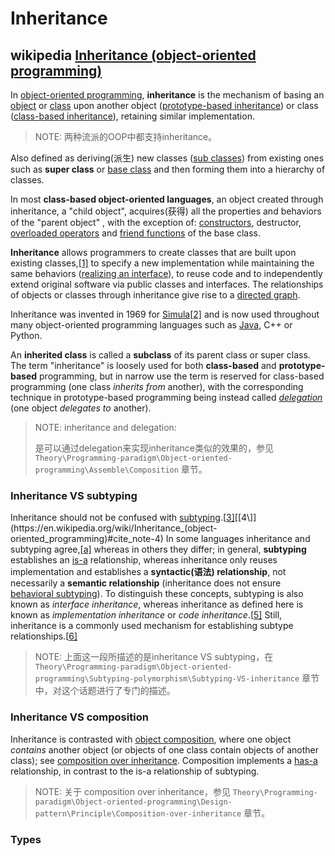 # Inheritance



## wikipedia [Inheritance (object-oriented programming)](https://en.wikipedia.org/wiki/Inheritance_(object-oriented_programming))

In [object-oriented programming](https://en.wikipedia.org/wiki/Object-oriented_programming), **inheritance** is the mechanism of basing an [object](https://en.wikipedia.org/wiki/Object_(computer_science)) or [class](https://en.wikipedia.org/wiki/Class_(computer_programming)) upon another object ([prototype-based inheritance](https://en.wikipedia.org/wiki/Prototype-based_programming)) or class ([class-based inheritance](https://en.wikipedia.org/wiki/Class-based_programming)), retaining similar implementation. 

> NOTE: 两种流派的OOP中都支持inheritance。

Also defined as deriving(派生) new classes ([sub classes](https://en.wikipedia.org/wiki/Inheritance_(object-oriented_programming)#Subclasses_and_superclasses)) from existing ones such as **super class** or [base class](https://en.wikipedia.org/wiki/Fragile_base_class) and then forming them into a hierarchy of classes. 

In most **class-based object-oriented languages**, an object created through inheritance, a "child object", acquires(获得) all the properties and behaviors of the "parent object" , with the exception of: [constructors](https://en.wikipedia.org/wiki/Constructor_(object-oriented_programming)), destructor, [overloaded operators](https://en.wikipedia.org/wiki/Operator_overloading) and [friend functions](https://en.wikipedia.org/wiki/Friend_function) of the base class. 

**Inheritance** allows programmers to create classes that are built upon existing classes,[[1\]](https://en.wikipedia.org/wiki/Inheritance_(object-oriented_programming)#cite_note-1) to specify a new implementation while maintaining the same behaviors ([realizing an interface](https://en.wikipedia.org/wiki/Class_diagram#Realization/Implementation)), to reuse code and to independently extend original software via public classes and interfaces. The relationships of objects or classes through inheritance give rise to a [directed graph](https://en.wikipedia.org/wiki/Directed_graph).

Inheritance was invented in 1969 for [Simula](https://en.wikipedia.org/wiki/Simula)[[2\]](https://en.wikipedia.org/wiki/Inheritance_(object-oriented_programming)#cite_note-2) and is now used throughout many object-oriented programming languages such as [Java](https://en.wikipedia.org/wiki/Java_(programming_language)), C++ or Python.

An **inherited class** is called a **subclass** of its parent class or super class. The term "inheritance" is loosely used for both **class-based** and **prototype-based** programming, but in narrow use the term is reserved for class-based programming (one class *inherits from* another), with the corresponding technique in prototype-based programming being instead called *[delegation](https://en.wikipedia.org/wiki/Delegation_(object-oriented_programming))* (one object *delegates to* another).

> NOTE: inheritance and delegation:
>
> 是可以通过delegation来实现inheritance类似的效果的，参见 `Theory\Programming-paradigm\Object-oriented-programming\Assemble\Composition` 章节。

### Inheritance VS subtyping

Inheritance should not be confused with [subtyping](https://en.wikipedia.org/wiki/Subtyping).[[3\]](https://en.wikipedia.org/wiki/Inheritance_(object-oriented_programming)#cite_note-3)[[4\]](https://en.wikipedia.org/wiki/Inheritance_(object-oriented_programming)#cite_note-4) In some languages inheritance and subtyping agree,[[a\]](https://en.wikipedia.org/wiki/Inheritance_(object-oriented_programming)#cite_note-5) whereas in others they differ; in general, **subtyping** establishes an [is-a](https://en.wikipedia.org/wiki/Is-a) relationship, whereas inheritance only reuses implementation and establishes a **syntactic(语法) relationship**, not necessarily a **semantic relationship** (inheritance does not ensure [behavioral subtyping](https://en.wikipedia.org/wiki/Behavioral_subtyping)). To distinguish these concepts, subtyping is also known as *interface inheritance*, whereas inheritance as defined here is known as *implementation inheritance* or *code inheritance*.[[5\]](https://en.wikipedia.org/wiki/Inheritance_(object-oriented_programming)#cite_note-Mikhajlov-6) Still, inheritance is a commonly used mechanism for establishing subtype relationships.[[6\]](https://en.wikipedia.org/wiki/Inheritance_(object-oriented_programming)#cite_note-7)

> NOTE: 上面这一段所描述的是inheritance VS subtyping，在 `Theory\Programming-paradigm\Object-oriented-programming\Subtyping-polymorphism\Subtyping-VS-inheritance` 章节中，对这个话题进行了专门的描述。
>

### Inheritance VS composition

Inheritance is contrasted with [object composition](https://en.wikipedia.org/wiki/Object_composition), where one object *contains* another object (or objects of one class contain objects of another class); see [composition over inheritance](https://en.wikipedia.org/wiki/Composition_over_inheritance). Composition implements a [has-a](https://en.wikipedia.org/wiki/Has-a) relationship, in contrast to the is-a relationship of subtyping.

> NOTE: 关于 composition over inheritance，参见 `Theory\Programming-paradigm\Object-oriented-programming\Design-pattern\Principle\Composition-over-inheritance` 章节。

### Types




